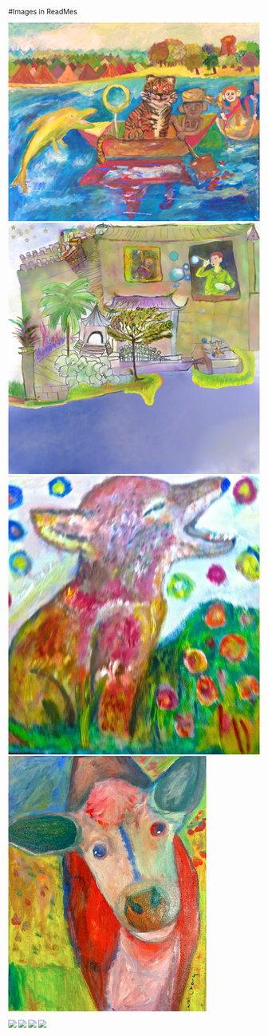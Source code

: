#Images in ReadMes



<img src="https://github.com/Wolfmanbunnydeer/cmc2392kittty.github.io/blob/Art/tumblr_d89089cc158184c5fed3113c44b5df5e_930e7be4_540.jpg"/>
<img src="https://github.com/Wolfmanbunnydeer/cmc2392kittty.github.io/blob/Art/palacechristmasjuglrxxq222taxxdssswerbs8dcglinktr4ee3.jpg"/>
<img src="https://github.com/Wolfmanbunnydeer/cmc2392kittty.github.io/blob/Art/tumblr_ceae715b39848bbb6be61fb4bf0b6e8b_a06cde14_1280.jpg"/>
<img src="https://github.com/Wolfmanbunnydeer/cmc2392kittty.github.io/blob/Art/tumblr_7913fa95368c7a18be45fa1264a1bc50_473e1e08_400.jpg"/>

![](image/tumblr_d89089cc158184c5fed3113c44b5df5e_930e7be4_540.jpg)
![](image/palacechristmasjuglrxxq222taxxdssswerbs8dcglinktr4ee3.jpg)
![](image/tumblr_ceae715b39848bbb6be61fb4bf0b6e8b_a06cde14_1280.jpg)
![](image/tumblr_7913fa95368c7a18be45fa1264a1bc50_473e1e08_400.jpg)
